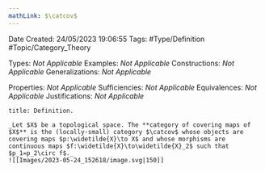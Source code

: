 ```yaml
---
mathLink: $\catcov$
---
```


<div class="topSpace"></div>

Date Created: 24/05/2023 19:06:55
Tags: #Type/Definition #Topic/Category_Theory

Types: _Not Applicable_
Examples: _Not Applicable_
Constructions: _Not Applicable_
Generalizations: _Not Applicable_

Properties: _Not Applicable_
Sufficiencies: _Not Applicable_
Equivalences: _Not Applicable_
Justifications: _Not Applicable_

``` ad-Definition
title: Definition.

_Let $X$ be a topological space. The **category of covering maps of $X$** is the (locally-small) category $\catcov$ whose objects are covering maps $p:\widetilde{X}\to X$ and whose morphisms are continuous maps $f:\widetilde{X}\to\widetilde{X}_2$ such that $p_1=p_2\circ f$._
![[Images/2023-05-24_152618/image.svg|150]]

```
